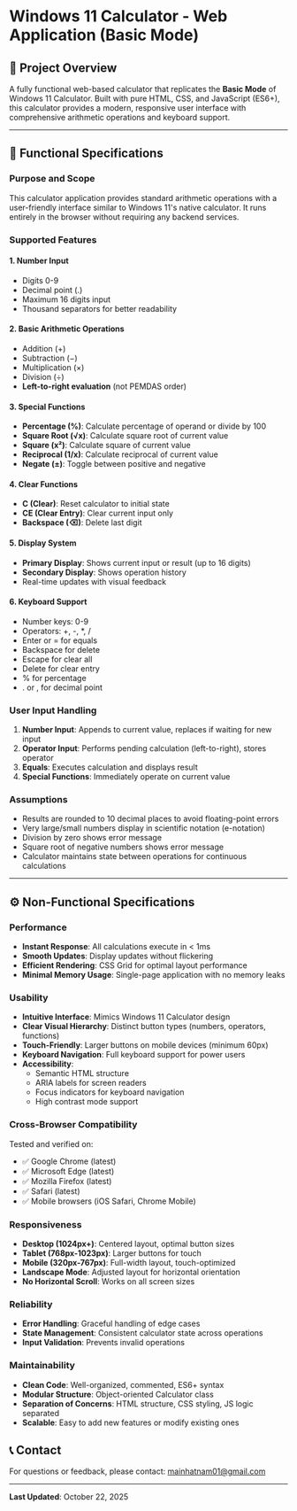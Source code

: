 # Windows 11 Calculator - Web Application (Basic Mode)

## 📘 Project Overview

A fully functional web-based calculator that replicates the **Basic Mode** of Windows 11 Calculator. Built with pure HTML, CSS, and JavaScript (ES6+), this calculator provides a modern, responsive user interface with comprehensive arithmetic operations and keyboard support.


---

## 🧰 Functional Specifications

### Purpose and Scope
This calculator application provides standard arithmetic operations with a user-friendly interface similar to Windows 11's native calculator. It runs entirely in the browser without requiring any backend services.

### Supported Features

#### 1. **Number Input**
- Digits 0-9
- Decimal point (.)
- Maximum 16 digits input
- Thousand separators for better readability

#### 2. **Basic Arithmetic Operations**
- Addition (+)
- Subtraction (−)
- Multiplication (×)
- Division (÷)
- **Left-to-right evaluation** (not PEMDAS order)

#### 3. **Special Functions**
- **Percentage (%)**: Calculate percentage of operand or divide by 100
- **Square Root (√x)**: Calculate square root of current value
- **Square (x²)**: Calculate square of current value
- **Reciprocal (1/x)**: Calculate reciprocal of current value
- **Negate (±)**: Toggle between positive and negative

#### 4. **Clear Functions**
- **C (Clear)**: Reset calculator to initial state
- **CE (Clear Entry)**: Clear current input only
- **Backspace (⌫)**: Delete last digit

#### 5. **Display System**
- **Primary Display**: Shows current input or result (up to 16 digits)
- **Secondary Display**: Shows operation history
- Real-time updates with visual feedback

#### 6. **Keyboard Support**
- Number keys: 0-9
- Operators: +, -, *, /
- Enter or = for equals
- Backspace for delete
- Escape for clear all
- Delete for clear entry
- % for percentage
- . or , for decimal point

### User Input Handling
1. **Number Input**: Appends to current value, replaces if waiting for new input
2. **Operator Input**: Performs pending calculation (left-to-right), stores operator
3. **Equals**: Executes calculation and displays result
4. **Special Functions**: Immediately operate on current value

### Assumptions
- Results are rounded to 10 decimal places to avoid floating-point errors
- Very large/small numbers display in scientific notation (e-notation)
- Division by zero shows error message
- Square root of negative numbers shows error message
- Calculator maintains state between operations for continuous calculations

---

## ⚙️ Non-Functional Specifications

### Performance
- **Instant Response**: All calculations execute in < 1ms
- **Smooth Updates**: Display updates without flickering
- **Efficient Rendering**: CSS Grid for optimal layout performance
- **Minimal Memory Usage**: Single-page application with no memory leaks

### Usability
- **Intuitive Interface**: Mimics Windows 11 Calculator design
- **Clear Visual Hierarchy**: Distinct button types (numbers, operators, functions)
- **Touch-Friendly**: Larger buttons on mobile devices (minimum 60px)
- **Keyboard Navigation**: Full keyboard support for power users
- **Accessibility**: 
  - Semantic HTML structure
  - ARIA labels for screen readers
  - Focus indicators for keyboard navigation
  - High contrast mode support

### Cross-Browser Compatibility
Tested and verified on:
- ✅ Google Chrome (latest)
- ✅ Microsoft Edge (latest)
- ✅ Mozilla Firefox (latest)
- ✅ Safari (latest)
- ✅ Mobile browsers (iOS Safari, Chrome Mobile)

### Responsiveness
- **Desktop (1024px+)**: Centered layout, optimal button sizes
- **Tablet (768px-1023px)**: Larger buttons for touch
- **Mobile (320px-767px)**: Full-width layout, touch-optimized
- **Landscape Mode**: Adjusted layout for horizontal orientation
- **No Horizontal Scroll**: Works on all screen sizes

### Reliability
- **Error Handling**: Graceful handling of edge cases
- **State Management**: Consistent calculator state across operations
- **Input Validation**: Prevents invalid operations

### Maintainability
- **Clean Code**: Well-organized, commented, ES6+ syntax
- **Modular Structure**: Object-oriented Calculator class
- **Separation of Concerns**: HTML structure, CSS styling, JS logic separated
- **Scalable**: Easy to add new features or modify existing ones


## 📞 Contact

For questions or feedback, please contact: mainhatnam01@gmail.com

---

**Last Updated**: October 22, 2025

